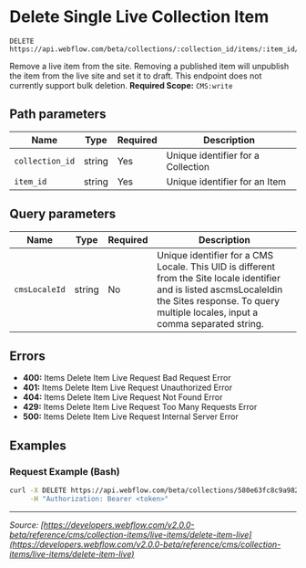 # Delete Single Live Collection Item

```
DELETE https://api.webflow.com/beta/collections/:collection_id/items/:item_id/live
```

Remove a live item from the site. Removing a published item will unpublish the item from the live site and set it to draft.
This endpoint does not currently support bulk deletion.
**Required Scope:** `CMS:write`


## Path parameters

| Name | Type | Required | Description |
|---|---|---|---|
| `collection_id` | string | Yes | Unique identifier for a Collection |
| `item_id` | string | Yes | Unique identifier for an Item |




## Query parameters

| Name | Type | Required | Description |
|---|---|---|---|
| `cmsLocaleId` | string | No | Unique identifier for a CMS Locale. This UID is different from the Site locale identifier and is listed ascmsLocaleIdin the Sites response. To query multiple locales, input a comma separated string. |




## Errors

* **400:** Items Delete Item Live Request Bad Request Error
* **401:** Items Delete Item Live Request Unauthorized Error
* **404:** Items Delete Item Live Request Not Found Error
* **429:** Items Delete Item Live Request Too Many Requests Error
* **500:** Items Delete Item Live Request Internal Server Error




## Examples

### Request Example (Bash)

```bash
curl -X DELETE https://api.webflow.com/beta/collections/580e63fc8c9a982ac9b8b745/items/580e64008c9a982ac9b8b754/live \
     -H "Authorization: Bearer <token>"
```


---
*Source: [https://developers.webflow.com/v2.0.0-beta/reference/cms/collection-items/live-items/delete-item-live](https://developers.webflow.com/v2.0.0-beta/reference/cms/collection-items/live-items/delete-item-live)*